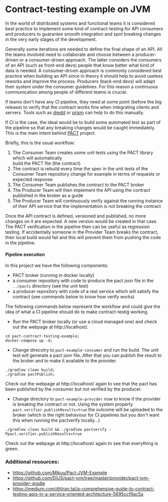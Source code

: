 # Contract-testing example on JVM 

In the world of distributed systems and functional teams it is considered best practice to implement some 
kind of contract-testing for API consumers and producers to guarantee smooth integration 
and spot breaking changes in the very early stages of the development. 

Generally some iterations are needed to define the final shape of an API. All the teams involved
need to collaborate and choose between a producer-driven or a consumer-driven approach. The latter considers the 
consumers of an API (such as front-end devs) people that know better what kind of data is needed. 
A consumer-driven approach is commonly considered best practice when building an API since in theory 
it should help to avoid useless reworks and improve the process.
Producers (back-end devs) will adapt their system under the consumer guidelines. 
For this reason a continuous communication among people of different teams is crucial. 

If teams don't have any CI pipeline, they need at some point (before the big release) to verify that 
the contract works fine when integrating clients and servers. 
Tools such as [dredd](https://github.com/apiaryio/dredd) or [prism](https://github.com/stoplightio/prism) 
can help to do this manually.

If CI is the case, the ideal would be to build some automated test as part of the pipeline so that any breaking 
changes would be caught immediately. This is the main intent behind [PACT](https://docs.pact.io/) project.
  
Briefly, this is the usual workflow:

1. The Consumer Team creates some unit tests using the PACT library which will automatically    
    build the PACT file (the contract)
2. The contract is rebuild every time the spec in the unit tests of the Consumer Team repository 
change for example in terms of requests or expected response
3. The Consumer Team publishes the contract to the PACT broker 
4. The Producer Team will then implement the API using the contract published in the broker as a guide
5. The Producer Team will continuously verify against the running instance of their API service that the 
implementation is not breaking the contract 

Once the API contract is defined, versioned and published, no more changes on it are expected. 
A new version would be created in that case. 
The PACT verification in the pipeline then can be useful as regression testing. If accidentally someone 
in the Provider Team breaks the contract, their local build would fail and this will prevent them from 
pushing the code in the pipeline.

#### Pipeline execution

In this project we have the following components: 

- PACT broker (running in docker locally)
- a consumer repository with code to produce the pact json file in the `../pacts` directory (see the unit test)
- a producer repository with code of a rest service which will satisfy the contract 
(see commands below to know how verify works)

The following commands below represent the workflow and could give the idea of what a CI pipeline 
should do to make contract-testig working.

- Run the PACT broker locally (or use a cloud managed one) and check out the webpage at http://localhost/. 

```shell script
cd pact-contract-testing-example;
docker-compose up -d;
``` 

- Change direcotry to `pact-example-consumer` and run the build. The unit test will generate a pact json file.
After that you can publish the result to the broker and to make it available to the provider.
```shell script
./gradlew clean build;
./gradlew pactPublish;
```
Check out the webpage at http://localhost/ again to see that the pact has been published 
by the consumer but not verified by the producer. 

- Change directory to `pact-example-provider`  now to know if the provider is breaking the contract or not. 
Using the system property `pact.verifier.publishResults=true` the outcome will be uploaded to the broker 
(which is the right behaviour for CI pipelines but you don't want this when running the pactverify locally...)

```shell script
./gradlew clean build && ./gradlew pactverify -Ppact.verifier.publishResults=true
```

Check out the webpage at http://localhost/ again to see that everything is green. 

### Additional resources:
- https://github.com/Mikuu/Pact-JVM-Example
- https://github.com/DiUS/pact-jvm/tree/master/provider/pact-jvm-provider-gradle
- https://medium.com/@liran.tal/a-comprehensive-guide-to-contract-testing-apis-in-a-service-oriented-architecture-5695ccf9ac5a
